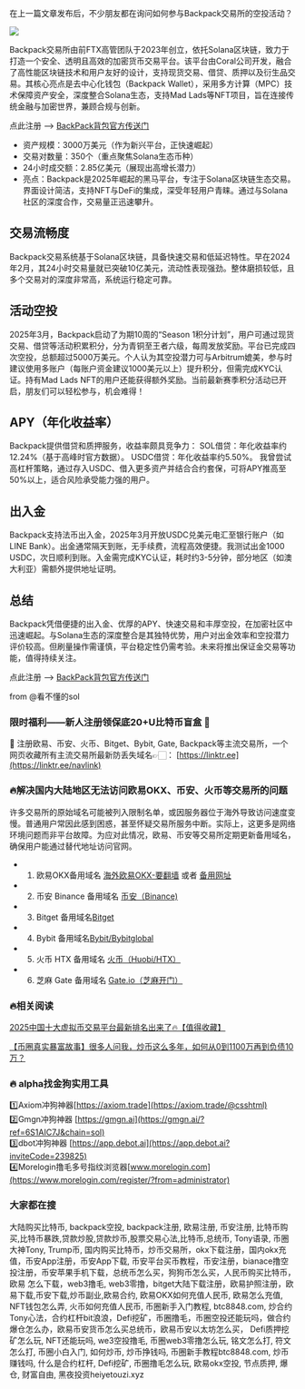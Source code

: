 在上一篇文章发布后，不少朋友都在询问如何参与Backpack交易所的空投活动？

[![](https://307e939.webp.li/20250708152905867.png)](https://btc8848.com/top-10-exchanges)

Backpack交易所由前FTX高管团队于2023年创立，依托Solana区块链，致力于打造一个安全、透明且高效的加密货币交易平台。该平台由Coral公司开发，融合了高性能区块链技术和用户友好的设计，支持现货交易、借贷、质押以及衍生品交易。其核心亮点是去中心化钱包（Backpack Wallet），采用多方计算（MPC）技术保障资产安全，深度整合Solana生态，支持Mad Lads等NFT项目，旨在连接传统金融与加密世界，兼顾合规与创新。

点此注册 --> [BackPack背包官方传送门](https://backpack.exchange/join/f39afd53-3c6f-451f-96d8-20baa907055e)
- 资产规模：3000万美元（作为新兴平台，正快速崛起）
- 交易对数量：350个（重点聚焦Solana生态币种）
- 24小时成交额：2.85亿美元（展现出高增长潜力）
- 亮点：Backpack是2025年崛起的黑马平台，专注于Solana区块链生态交易。界面设计简洁，支持NFT与DeFi的集成，深受年轻用户青睐。通过与Solana社区的深度合作，交易量正迅速攀升。

## 交易流畅度
Backpack交易系统基于Solana区块链，具备快速交易和低延迟特性。早在2024年2月，其24小时交易量就已突破10亿美元，流动性表现强劲。整体磨损较低，且多个交易对的深度非常高，系统运行稳定可靠。

## 活动空投
2025年3月，Backpack启动了为期10周的“Season 1积分计划”，用户可通过现货交易、借贷等活动积累积分，分为青铜至王者六级，每周发放奖励。平台已完成四次空投，总额超过5000万美元。个人认为其空投潜力可与Arbitrum媲美，参与时建议使用多账户（每账户资金建议1000美元以上）提升积分，但需完成KYC认证。持有Mad Lads NFT的用户还能获得额外奖励。当前最新赛季积分活动已开启，朋友们可以轻松参与，机会难得！

## APY（年化收益率）
Backpack提供借贷和质押服务，收益率颇具竞争力：
SOL借贷：年化收益率约12.24%（基于高峰时官方数据）。
USDC借贷：年化收益率约5.50%。 我曾尝试高杠杆策略，通过存入USDC、借入更多资产并结合合约套保，可将APY推高至50%以上，适合风险承受能力强的用户。

## 出入金
Backpack支持法币出入金，2025年3月开放USDC兑美元电汇至银行账户（如LINE Bank）。出金通常隔天到账，无手续费，流程高效便捷。我测试出金1000 USDC，次日顺利到账。入金需完成KYC认证，耗时约3-5分钟，部分地区（如澳大利亚）需额外提供地址证明。

## 总结
Backpack凭借便捷的出入金、优厚的APY、快速交易和丰厚空投，在加密社区中迅速崛起。与Solana生态的深度整合是其独特优势，用户对出金效率和空投潜力评价较高。但刷量操作需谨慎，平台稳定性仍需考验。未来将推出保证金交易等功能，值得持续关注。

点此注册 --> [BackPack背包官方传送门](https://backpack.exchange/join/f39afd53-3c6f-451f-96d8-20baa907055e)

from @看不懂的sol

### 限时福利——新人注册领保底20+U比特币盲盒 🎁
🎁 注册欧易、币安、火币、Bitget、Bybit, Gate, Backpack等主流交易所，一个网页收藏所有主流交易所最新防丢失域名👉🏻： [https://linktr.ee](https://linktr.ee/navlink)

### 🔥解决国内大陆地区无法访问欧易OKX、币安、火币等交易所的问题
许多交易所的原始域名可能被列入限制名单，或因服务器位于海外导致访问速度变慢。普通用户常因此感到困惑，甚至怀疑交易所服务中断。实际上，这更多是网络环境问题而非平台故障。为应对此情况，欧易、币安等交易所定期更新备用域名，确保用户能通过替代地址访问官网。

- 1. 欧易OKX备用域名 [海外欧易OKX-要翻墙](https://www.okx.com/join/18639032) 或者 [备用网址](https://www.chouyi.kim/zh-hans/join/18639032) 
- 2. 币安 Binance 备用域名 [币安（Binance)](https://accounts.binance.com/zh-CN/register?ref=36457687)
- 3. Bitget 备用域名[Bitget](https://www.bitget.com/zh-CN/referral/register?from=referral&clacCode=VRNEYUTR)
- 4. Bybit 备用域名[Bybit/Bybitglobal](https://www.bybitglobal.com/zh-MY/invite/?ref=VMKORMM)
- 5. 火币 HTX 备用域名 [火币（Huobi/HTX）](https://www.htx.com/invite/zh-cn/1f?invite_code=whf45223)
- 6. 芝麻 Gate 备用域名 [Gate.io（芝麻开门）](https://www.gate.io/zh/signup?ref_type=103&ref=A1ERAQ)

### 🔥相关阅读
[2025中国十大虚拟币交易平台最新排名出来了🔥【值得收藏】](https://btc8848.com/top-10-exchanges/)

[【币圈真实暴富故事】很多人问我，炒币这么多年，如何从0到1100万再到负债10万？](https://heiyetouzi.xyz/biquanstory001/)


### 🔥 alpha找金狗实用工具
1️⃣Axiom冲狗神器[https://axiom.trade](https://axiom.trade/@csshtml)  
2️⃣Gmgn冲狗神器 [https://gmgn.ai](https://gmgn.ai/?ref=6S1AIC7J&chain=sol)  
3️⃣dbot冲狗神器 [https://app.debot.ai](https://app.debot.ai?inviteCode=239825)  
4️⃣Morelogin撸毛多号指纹浏览器[www.morelogin.com](https://www.morelogin.com/register/?from=administrator)  

### 大家都在搜
大陆购买比特币, backpack空投, backpack注册, 欧易注册, 币安注册, 比特币购买,比特币暴跌,贷款炒股,贷款炒币,股票交易心法,比特币,总统币, Tony语录, 币圈大神Tony, Trump币, 国内购买比特币，炒币交易所，okx下载注册，国内okx充值，币安App注册，币安App下载, 币安平台买币教程，币安注册，bianace撸空投注册，币安苹果手机下载，总统币怎么买，狗狗币怎么买，人民币购买比特币，欧易 怎么下载，web3撸毛, web3零撸，bitget大陆下载注册，欧易护照注册，欧易下载,币安下载,炒币副业,欧易合约, 欧易OKX如何充值人民币, 欧易怎么充值, NFT钱包怎么弄, 火币如何充值人民币, 币圈新手入门教程, btc8848.com, 炒合约Tony心法，合约杠杆bit浪浪，Defi挖矿，币圈撸毛，币圈空投还能玩吗，做合约爆仓怎么办，欧易币安货币怎么买总统币，欧易币安以太坊怎么买， Defi质押挖矿怎么玩, NFT还能玩吗, we3空投撸毛, 币圈web3零撸怎么玩, 铭文怎么打, 符文怎么打, 币圈小白入门, 如何炒币, 炒币挣钱吗, 币圈新手教程btc8848.com, 炒币赚钱吗, 什么是合约杠杆, Defi挖矿, 币圈撸毛怎么玩, 欧易okx空投, 节点质押, 爆仓, 财富自由, 黑夜投资heiyetouzi.xyz